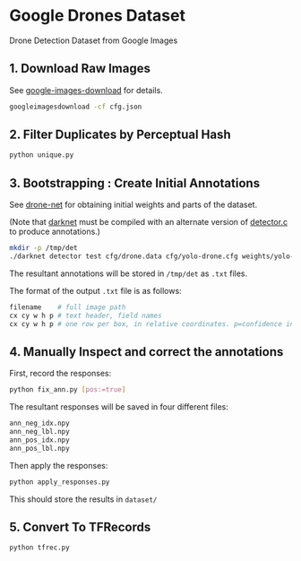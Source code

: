 # Google Drones Dataset

Drone Detection Dataset from Google Images

## 1. Download Raw Images

See [google-images-download][1] for details.

```bash
googleimagesdownload -cf cfg.json
```

## 2. Filter Duplicates by Perceptual Hash

```bash
python unique.py
```

## 3. Bootstrapping : Create Initial Annotations

See [drone-net][2] for obtaining initial weights and parts of the dataset.

(Note that [darknet][3] must be compiled with an alternate version of [detector.c][4] to produce annotations.)

```bash
mkdir -p /tmp/det
./darknet detector test cfg/drone.data cfg/yolo-drone.cfg weights/yolo-drone.weights "/media/ssd/datasets/drones/all/"
```

The resultant annotations will be stored in `/tmp/det` as `.txt` files.

The format of the output `.txt` file is as follows:

```bash
filename    # full image path
cx cy w h p # text header, field names
cx cy w h p # one row per box, in relative coordinates. p=confidence in [0-1] interval
```

## 4. Manually Inspect and correct the annotations

First, record the responses:

```bash
python fix_ann.py [pos:=true]
```

The resultant responses will be saved in four different files:

```bash
ann_neg_idx.npy
ann_neg_lbl.npy
ann_pos_idx.npy
ann_pos_lbl.npy
```

Then apply the responses:

```bash
python apply_responses.py
```

This should store the results in `dataset/`

## 5. Convert To TFRecords

```bash
python tfrec.py
```

[1]: https://github.com/hardikvasa/google-images-download
[2]: https://github.com/chuanenlin/drone-net
[3]: https://github.com/pjreddie/darknet
[4]: archive/detector.c
